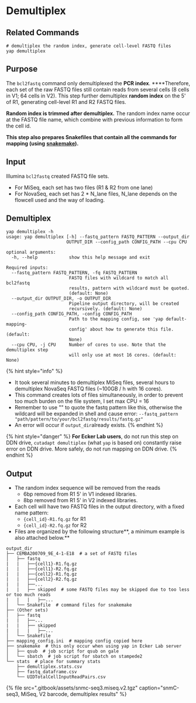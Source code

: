 # Demultiplex

## Related Commands

```text
# demultiplex the random index, generate cell-level FASTQ files
yap demultiplex
```

## Purpose

The `bcl2fastq` command only demultiplexed the **PCR index**. ****Therefore, each set of the raw FASTQ files still contain reads from several cells \(8 cells in V1; 64 cells in V2\). This step further demultiplex **random index** on the 5' of R1, generating cell-level R1 and R2 FASTQ files.

**Random index is trimmed after demultiplex.** The random index name occur at the FASTQ file name, which combine with previous information to form the cell id.

**This step also prepares Snakefiles that contain all the commands for mapping \(using** [**snakemake**](https://snakemake.readthedocs.io/en/stable/)**\).**

## Input

Illumina `bcl2fastq` created FASTQ file sets.

* For MiSeq, each set has two files \(R1 & R2 from one lane\)
* For NovaSeq, each set has 2 \* N\_lane files, N\_lane depends on the flowcell used and the way of loading.

## Demultiplex

```text
yap demultiplex -h
usage: yap demultiplex [-h] --fastq_pattern FASTQ_PATTERN --output_dir
                       OUTPUT_DIR --config_path CONFIG_PATH --cpu CPU

optional arguments:
  -h, --help            show this help message and exit

Required inputs:
  --fastq_pattern FASTQ_PATTERN, -fq FASTQ_PATTERN
                        FASTQ files with wildcard to match all bcl2fastq
                        results, pattern with wildcard must be quoted.
                        (default: None)
  --output_dir OUTPUT_DIR, -o OUTPUT_DIR
                        Pipeline output directory, will be created
                        recursively. (default: None)
  --config_path CONFIG_PATH, -config CONFIG_PATH
                        Path to the mapping config, see 'yap default-mapping-
                        config' about how to generate this file. (default:
                        None)
  --cpu CPU, -j CPU     Number of cores to use. Note that the demultiplex step
                        will only use at most 16 cores. (default: None)
```

{% hint style="info" %}
* It took several minutes to demultiplex MiSeq files, several hours to demultiplex NovaSeq FASTQ files \(~100GB / h with 16 cores\). 
* This command creates lots of files simultaneously, in order to prevent too much burden on the file system, I set max CPU = 16
* Remember to use "" to quote the fastq pattern like this, otherwise the wildcard will be expanded in shell and cause error: `--fastq_pattern "path/pattern/to/your/bcl2fastq/results/fastq.gz"`
* An error will occur if `output_dir`already exists.
{% endhint %}

{% hint style="danger" %}
**For Ecker Lab users**, do not run this step on DDN drive, `cutadapt demultiplex` \(what `yap` is based on\) constantly raise error on DDN drive. More safely, do not run mapping on DDN drive.
{% endhint %}

## Output

* The random index sequence will be removed from the reads
  * 6bp removed from R1 5' in V1 indexed libraries.
  * 8bp removed from R1 5' in V2 indexed libraries.
* Each cell will have two FASTQ files in the output directory, with a fixed name pattern:
  * `{cell_id}-R1.fq.gz` for R1
  * `{cell_id}-R2.fq.gz` for R2
* Files are organized by the following structure**, a minimum example is also attached below.**

```text
output_dir
├── CEMBA200709_9E_4-1-E18  # a set of FASTQ files
│   ├── fastq
|   |   ├──{cell1}-R1.fq.gz
|   |   ├──{cell1}-R2.fq.gz
|   |   ├──{cell2}-R1.fq.gz
|   |   ├──{cell2}-R2.fq.gz
|   |   ├──...
|   |   ├── skipped  # some FASTQ files may be skipped due to too less or too much reads
|   |   |   ├──...
│   └── Snakefile  # command files for snakemake
├── (Other sets)
│   ├── fastq
|   |   ├──...
|   |   ├── skipped
|   |   |   ├──...
│   └── Snakefile
├── mapping_config.ini  # mapping config copied here
├── snakemake  # this only occur when using yap in Ecker Lab server
│   ├── qsub  # job script for qsub on gale
│   └── sbatch  # job script for sbatch on stampede2
└── stats  # place for summary stats
    ├── demultiplex.stats.csv
    ├── fastq_dataframe.csv
    └── UIDTotalCellInputReadPairs.csv
```

{% file src=".gitbook/assets/snmc-seq3.miseq.v2.tgz" caption="snmC-seq3, MiSeq, V2 barcode, demultiplex results" %}

